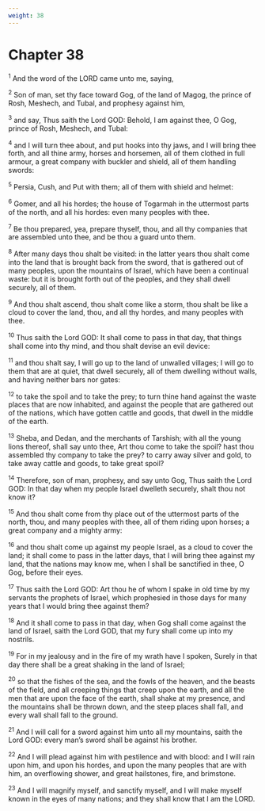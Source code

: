 ```yaml
---
weight: 38
---
```


# Chapter 38

<sup>1</sup> And the word of the LORD came unto me, saying, 

<sup>2</sup> Son of man, set thy face toward Gog, of the land of Magog, the prince of Rosh, Meshech, and Tubal, and prophesy against him, 

<sup>3</sup> and say, Thus saith the Lord GOD: Behold, I am against thee, O Gog, prince of Rosh, Meshech, and Tubal: 

<sup>4</sup> and I will turn thee about, and put hooks into thy jaws, and I will bring thee forth, and all thine army, horses and horsemen, all of them clothed in full armour, a great company with buckler and shield, all of them handling swords: 

<sup>5</sup> Persia, Cush, and Put with them; all of them with shield and helmet: 

<sup>6</sup> Gomer, and all his hordes; the house of Togarmah in the uttermost parts of the north, and all his hordes: even many peoples with thee. 

<sup>7</sup> Be thou prepared, yea, prepare thyself, thou, and all thy companies that are assembled unto thee, and be thou a guard unto them. 

<sup>8</sup> After many days thou shalt be visited: in the latter years thou shalt come into the land that is brought back from the sword, that is gathered out of many peoples, upon the mountains of Israel, which have been a continual waste: but it is brought forth out of the peoples, and they shall dwell securely, all of them. 

<sup>9</sup> And thou shalt ascend, thou shalt come like a storm, thou shalt be like a cloud to cover the land, thou, and all thy hordes, and many peoples with thee. 

<sup>10</sup> Thus saith the Lord GOD: It shall come to pass in that day, that things shall come into thy mind, and thou shalt devise an evil device: 

<sup>11</sup> and thou shalt say, I will go up to the land of unwalled villages; I will go to them that are at quiet, that dwell securely, all of them dwelling without walls, and having neither bars nor gates: 

<sup>12</sup> to take the spoil and to take the prey; to turn thine hand against the waste places that are now inhabited, and against the people that are gathered out of the nations, which have gotten cattle and goods, that dwell in the middle of the earth. 

<sup>13</sup> Sheba, and Dedan, and the merchants of Tarshish; with all the young lions thereof, shall say unto thee, Art thou come to take the spoil? hast thou assembled thy company to take the prey? to carry away silver and gold, to take away cattle and goods, to take great spoil? 

<sup>14</sup> Therefore, son of man, prophesy, and say unto Gog, Thus saith the Lord GOD: In that day when my people Israel dwelleth securely, shalt thou not know it? 

<sup>15</sup> And thou shalt come from thy place out of the uttermost parts of the north, thou, and many peoples with thee, all of them riding upon horses; a great company and a mighty army: 

<sup>16</sup> and thou shalt come up against my people Israel, as a cloud to cover the land; it shall come to pass in the latter days, that I will bring thee against my land, that the nations may know me, when I shall be sanctified in thee, O Gog, before their eyes. 

<sup>17</sup> Thus saith the Lord GOD: Art thou he of whom I spake in old time by my servants the prophets of Israel, which prophesied in those days for many years that I would bring thee against them? 

<sup>18</sup> And it shall come to pass in that day, when Gog shall come against the land of Israel, saith the Lord GOD, that my fury shall come up into my nostrils. 

<sup>19</sup> For in my jealousy and in the fire of my wrath have I spoken, Surely in that day there shall be a great shaking in the land of Israel; 

<sup>20</sup> so that the fishes of the sea, and the fowls of the heaven, and the beasts of the field, and all creeping things that creep upon the earth, and all the men that are upon the face of the earth, shall shake at my presence, and the mountains shall be thrown down, and the steep places shall fall, and every wall shall fall to the ground. 

<sup>21</sup> And I will call for a sword against him unto all my mountains, saith the Lord GOD: every man’s sword shall be against his brother. 

<sup>22</sup> And I will plead against him with pestilence and with blood: and I will rain upon him, and upon his hordes, and upon the many peoples that are with him, an overflowing shower, and great hailstones, fire, and brimstone. 

<sup>23</sup> And I will magnify myself, and sanctify myself, and I will make myself known in the eyes of many nations; and they shall know that I am the LORD. 


